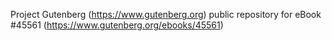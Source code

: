 Project Gutenberg (https://www.gutenberg.org) public repository for eBook #45561 (https://www.gutenberg.org/ebooks/45561)
